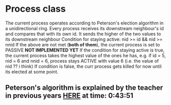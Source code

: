 # Process class 

The current process operates according to Peterson's election algorithm in a unidirectional ring. Every process receives its downstream neighbour's id and compares that with its own id. It sends the higher of the two values to its downstream neighbour 
Condition for staying active: 
nid >= id && nid >= nnid
If the above are not met (**both of them**), the current process is set to PASSIVE
**NOT IMPLEMENTED YET** If the condition for staying active is true, the current process takes the highest value of the ones he has, e.g. if id = 5, nid = 6 and nnid = 6, process stays ACTIVE with value 6 (i.e. the value of nid ?? i think)
If condition is false, the curr process gets killed for now until its elected at some point. 

## Peterson's algorithm is explained by the teacher in previous years [HERE](https://collegerama.tudelft.nl/Mediasite/Play/cb6da7ce5002457fb804557758e222a11d?catalog=528e5b24-a2fc-4def-870e-65bd84b28a8c) at time: 0:43:51 